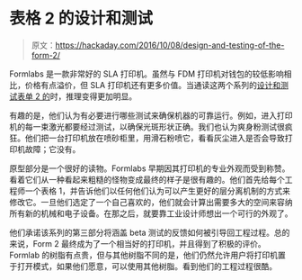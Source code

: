# 表格 2 的设计和测试

> 原文：<https://hackaday.com/2016/10/08/design-and-testing-of-the-form-2/>

Formlabs 是一款非常好的 SLA 打印机。虽然与 FDM 打印机对钱包的较低影响相比，价格有点溢价，但 SLA 打印机还有更多价值。当通读这两个系列的[设计和测试表单 2 的](https://medium.com/engineering-at-formlabs/latest)时，推理变得更加明显。

有趣的是，他们认为有必要进行哪些测试来确保机器的可靠运行。例如，进入打印机的每一束激光都要经过测试，以确保光斑形状正确。我们也认为爽身粉测试很疯狂。他们把一台打印机放在喷砂柜里，用滑石粉喷它，看看灰尘进入是否会导致打印机故障；它没有。

原型部分是一个很好的读物。Formlabs 早期因其打印机的专业外观而受到称赞。看着它们从一种看起来粗糙的怪物变成最终的样子是很有趣的。他们首先给每个工程师一个表格 1，并告诉他们以任何他们认为可以产生更好的层分离机制的方式来修改它。一旦他们选定了一个自己喜欢的，他们就会计算出需要多大的空间来容纳所有新的机械和电子设备。在那之后，就要靠工业设计师想出一个可行的外观了。

他们承诺该系列的第三部分将涵盖 beta 测试的反馈如何被引导回工程过程。总的来说，Form 2 最终成为了一个相当好的打印机，并且得到了积极的评价。Formlab 的树脂有点贵，但与其他树脂不同的是，他们仍然允许用户将打印机置于打开模式，如果他们愿意，可以使用其他树脂。看到他们的工程过程很酷。
